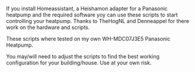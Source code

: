 If you install Homeassistant, a Heishamon adapter for a Panasonic heatpump and the required software yoy can use these scripts to start controlling your heatpump.
Thanks to TheHogNL and Denneappel for there work on the hardware and scripts.

These scripts where tested on my own WH-MDC07J3E5 Panasonic Heatpump.

You may/will need to adjust the scripts to find the best working configuration for your building/house.
Use at your own risk.
